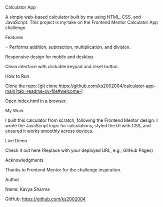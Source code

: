 Calculator App

A simple web-based calculator built by me using HTML, CSS, and JavaScript. This project is my take on the Frontend Mentor Calculator App challenge.

Features



= Performs addition, subtraction, multiplication, and division.



Responsive design for mobile and desktop.



Clean interface with clickable keypad and reset button.

How to Run





Clone the repo: [git clone https://github.com/ks2002004/calculator-app-main?tab=readme-ov-file#welcome-]



Open index.html in a browser.

My Work

I built this calculator from scratch, following the Frontend Mentor design. I wrote the JavaScript logic for calculations, styled the UI with CSS, and ensured it works smoothly across devices.

Live Demo

Check it out here (Replace with your deployed URL, e.g., GitHub Pages)

Acknowledgments

Thanks to Frontend Mentor for the challenge inspiration.

Author





Name: Kavya Sharma



GitHub: https://github.com/ks2002004
